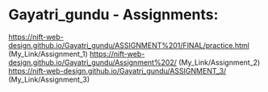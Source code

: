 # Gayatri_gundu - Assignments:

https://nift-web-design.github.io/Gayatri_gundu/ASSIGNMENT%201/FINAL/practice.html (My_Link/Assignment_1)
https://nift-web-design.github.io/Gayatri_gundu/Assignment%202/ (My_Link/Assignment_2)
https://nift-web-design.github.io/Gayatri_gundu/ASSIGNMENT_3/ (My_Link/Assignment_3)
